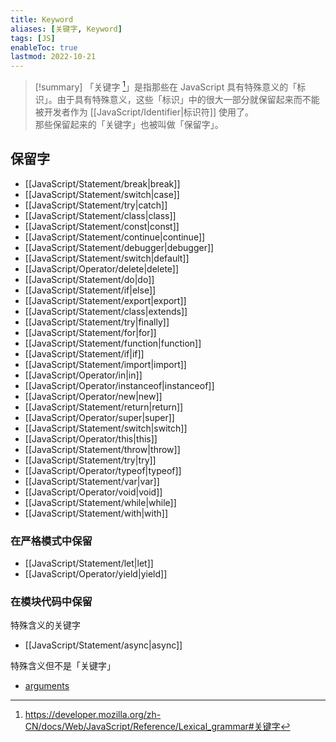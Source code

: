 ```yaml
---
title: Keyword
aliases: [关键字, Keyword]
tags: [JS]
enableToc: true
lastmod: 2022-10-21
---
```


> [!summary]
「关键字 [^1]」是指那些在 JavaScript 具有特殊意义的「标识」。由于具有特殊意义，这些「标识」中的很大一部分就保留起来而不能被开发者作为 [[JavaScript/Identifier|标识符]] 使用了。
> <br>
> 那些保留起来的「关键字」也被叫做「保留字」。

## 保留字

- [[JavaScript/Statement/break|break]]
- [[JavaScript/Statement/switch|case]]
- [[JavaScript/Statement/try|catch]]
- [[JavaScript/Statement/class|class]]
- [[JavaScript/Statement/const|const]]
- [[JavaScript/Statement/continue|continue]]
- [[JavaScript/Statement/debugger|debugger]]
- [[JavaScript/Statement/switch|default]]
- [[JavaScript/Operator/delete|delete]]
- [[JavaScript/Statement/do|do]]
- [[JavaScript/Statement/if|else]]
- [[JavaScript/Statement/export|export]]
- [[JavaScript/Statement/class|extends]]
- [[JavaScript/Statement/try|finally]]
- [[JavaScript/Statement/for|for]]
- [[JavaScript/Statement/function|function]]
- [[JavaScript/Statement/if|if]]
- [[JavaScript/Statement/import|import]]
- [[JavaScript/Operator/in|in]]
- [[JavaScript/Operator/instanceof|instanceof]]
- [[JavaScript/Operator/new|new]]
- [[JavaScript/Statement/return|return]]
- [[JavaScript/Operator/super|super]]
- [[JavaScript/Statement/switch|switch]]
- [[JavaScript/Operator/this|this]]
- [[JavaScript/Statement/throw|throw]]
- [[JavaScript/Statement/try|try]]
- [[JavaScript/Operator/typeof|typeof]]
- [[JavaScript/Statement/var|var]]
- [[JavaScript/Operator/void|void]]
- [[JavaScript/Statement/while|while]]
- [[JavaScript/Statement/with|with]]

### 在严格模式中保留

- [[JavaScript/Statement/let|let]]
- [[JavaScript/Operator/yield|yield]]

### 在模块代码中保留

特殊含义的关键字

- [[JavaScript/Statement/async|async]]

特殊含义但不是「关键字」

- [arguments](https://developer.mozilla.org/zh-CN/docs/Web/JavaScript/Reference/Functions/arguments)

[^1]: <https://developer.mozilla.org/zh-CN/docs/Web/JavaScript/Reference/Lexical_grammar#关键字>
